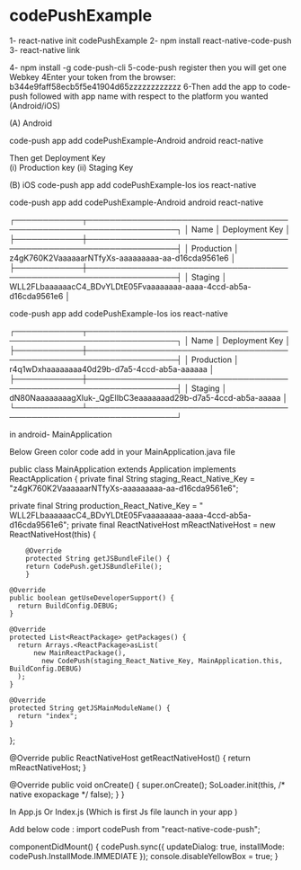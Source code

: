 # codePushExample
1-  react-native init codePushExample
2- npm install react-native-code-push 
3- react-native link

4- npm install -g code-push-cli
5-code-push register
   then you will get one Webkey
 4Enter your token from the browser:  b344e9faff58ecb5f5e41904d65zzzzzzzzzzzz
6-Then add the app to code-push followed with app name with respect to the platform you wanted (Android/iOS) 


(A)  Android 

code-push app add codePushExample-Android android react-native 

Then get Deployment Key    
(i) Production key  (ii) Staging Key




(B) iOS 
code-push app add codePushExample-Ios ios react-native 






code-push app add codePushExample-Android android react-native 

┌────────────┬──────────────────────────────────────────────────────────────────┐
│ Name       │ Deployment Key                                                   │
├────────────┼──────────────────────────────────────────────────────────────────┤
│ Production │ z4gK760K2VaaaaaarNTfyXs-aaaaaaaaa-aa-d16cda9561e6 │
├────────────┼──────────────────────────────────────────────────────────────────┤
│ Staging    │ WLL2FLbaaaaaacC4_BDvYLDtE05Fvaaaaaaaa-aaaa-4ccd-ab5a-d16cda9561e6 │



code-push app add codePushExample-Ios ios react-native 


┌────────────┬──────────────────────────────────────────────────────────────────┐
│ Name       │ Deployment Key                                                   │
├────────────┼──────────────────────────────────────────────────────────────────┤
│ Production │ r4q1wDxhaaaaaaaa40d29b-d7a5-4ccd-ab5a-aaaaaa │
├────────────┼──────────────────────────────────────────────────────────────────┤
│ Staging    │ dN80NaaaaaaaagXIuk-_QgElIbC3eaaaaaaad29b-d7a5-4ccd-ab5a-aaaaa │
└────────────┴──────────────────────────────────────────────────────────────────┘

in android-  MainApplication


Below Green color code add in your MainApplication.java file 


public class MainApplication extends Application implements ReactApplication {
  private final String staging_React_Native_Key = "z4gK760K2VaaaaaarNTfyXs-aaaaaaaaa-aa-d16cda9561e6";

  private final String production_React_Native_Key = " WLL2FLbaaaaaacC4_BDvYLDtE05Fvaaaaaaaa-aaaa-4ccd-ab5a-d16cda9561e6";
  private final ReactNativeHost mReactNativeHost = new ReactNativeHost(this) {

        @Override
        protected String getJSBundleFile() {
        return CodePush.getJSBundleFile();
        }
    
    @Override
    public boolean getUseDeveloperSupport() {
      return BuildConfig.DEBUG;
    }

    @Override
    protected List<ReactPackage> getPackages() {
      return Arrays.<ReactPackage>asList(
          new MainReactPackage(),
            new CodePush(staging_React_Native_Key, MainApplication.this, BuildConfig.DEBUG)
      );
    }

    @Override
    protected String getJSMainModuleName() {
      return "index";
    }
  };

  @Override
  public ReactNativeHost getReactNativeHost() {
    return mReactNativeHost;
  }

  @Override
  public void onCreate() {
    super.onCreate();
    SoLoader.init(this, /* native exopackage */ false);
  }
}


In App.js Or Index.js (Which is first Js file launch in your app )


Add below code :
import codePush from "react-native-code-push";

  componentDidMount() {
    codePush.sync({
      updateDialog: true,
      installMode: codePush.InstallMode.IMMEDIATE
    });
    console.disableYellowBox = true;
  }
